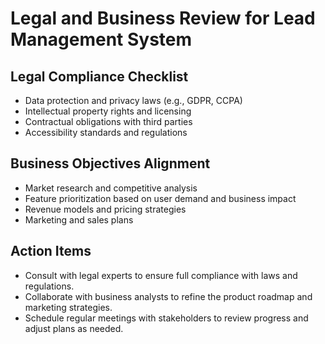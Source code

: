 
# Legal and Business Review for Lead Management System

## Legal Compliance Checklist
- Data protection and privacy laws (e.g., GDPR, CCPA)
- Intellectual property rights and licensing
- Contractual obligations with third parties
- Accessibility standards and regulations

## Business Objectives Alignment
- Market research and competitive analysis
- Feature prioritization based on user demand and business impact
- Revenue models and pricing strategies
- Marketing and sales plans

## Action Items
- Consult with legal experts to ensure full compliance with laws and regulations.
- Collaborate with business analysts to refine the product roadmap and marketing strategies.
- Schedule regular meetings with stakeholders to review progress and adjust plans as needed.
